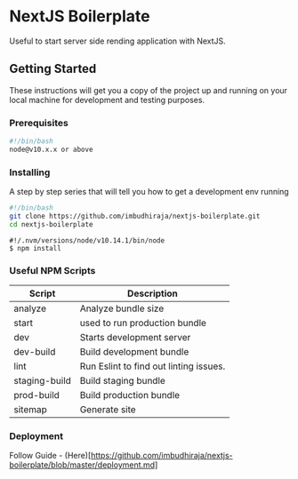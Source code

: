 # NextJS Boilerplate

Useful to start server side rending application with NextJS.

## Getting Started

These instructions will get you a copy of the project up and running on your local machine for development and testing purposes.

### Prerequisites

```bash
#!/bin/bash
node@v10.x.x or above
```

### Installing

A step by step series that will tell you how to get a development env running

```bash
#!/bin/bash
git clone https://github.com/imbudhiraja/nextjs-boilerplate.git
cd nextjs-boilerplate
```

```node
#!/.nvm/versions/node/v10.14.1/bin/node
$ npm install
```

### Useful NPM Scripts

| Script        | Description                            |
| ------------- | -------------------------------------- |
| analyze       | Analyze bundle size                    |
| start         | used to run production bundle          |
| dev           | Starts development server              |
| dev-build     | Build development bundle               |
| lint          | Run Eslint to find out linting issues. |
| staging-build | Build staging bundle                   |
| prod-build    | Build production bundle                |
| sitemap       | Generate site                          |

### Deployment
Follow Guide - (Here)[https://github.com/imbudhiraja/nextjs-boilerplate/blob/master/deployment.md]
